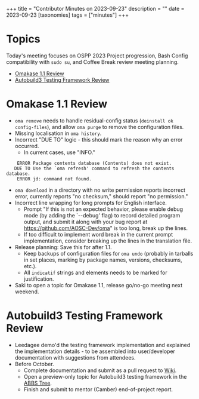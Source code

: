 +++
title = "Contributor Minutes on 2023-09-23"
description = ""
date = 2023-09-23
[taxonomies]
tags = ["minutes"]
+++

Topics
======

Today's meeting focuses on OSPP 2023 Project progression, Bash Config compatibility with `sudo su`, and Coffee Break review meeting planning.

- [Omakase 1.1 Review](#omakase-1.1-review)
- [Autobuild3 Testing Framework Review](#autobuild3-testing-framework-review)

Omakase 1.1 Review
==================

- `oma remove` needs to handle residual-config status (`deinstall ok config-files`), and allow `oma purge` to remove the configuration files.
- Missing localisation in `oma history`.
- Incorrect "DUE TO" logic - this should mark the reason why an error occurred.
    - In current cases, use "INFO."

```
    ERROR Package contents database (Contents) does not exist.
   DUE TO Use the `oma refresh' command to refresh the contents database.
    ERROR jd: command not found.
```

- `oma download` in a directory with no write permission reports incorrect error, currently reports "no checksum," should report "no permission."
- Incorrect line wrapping for long prompts for English interface.
    - Prompt "If this is not an expected behavior, please enable debug mode (by adding the `--debug' flag) to record detailed program output, and submit it along with your bug report at https://github.com/AOSC-Dev/oma" is too long, break up the lines.
    - If too difficult to implement word break in the current prompt implementation, consider breaking up the lines in the translation file.
- Release planning: Save this for after 1.1.
    - Keep backups of configuration files for `oma undo` (probably in tarballs in set places, marking by package names, versions, checksums, etc.).
    - All `indicatif` strings and elements needs to be marked for justification.
- Saki to open a topic for Omakase 1.1, release go/no-go meeting next weekend.

Autobuild3 Testing Framework Review
===================================

- Leedagee demo'd the testing framework implementation and explained the implementation details - to be assembled into user/developer documentation with suggestions from attendees.
- Before October.
    - Complete documentation and submit as a pull request to [Wiki](https://github.com/AOSC-Dev/wiki).
    - Open a preview-only topic for Autobuild3 testing framework in the [ABBS Tree](https://github.com/AOSC-Dev/aosc-os-abbs).
    - Finish and submit to mentor (Camber) end-of-project report.